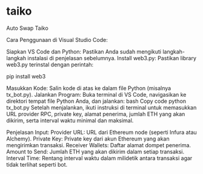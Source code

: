 # taiko
Auto Swap Taiko 

Cara Penggunaan di Visual Studio Code:

Siapkan VS Code dan Python: Pastikan Anda sudah mengikuti langkah-langkah instalasi di penjelasan sebelumnya.
Install web3.py: Pastikan library web3.py terinstal dengan perintah:

pip install web3

Masukkan Kode: Salin kode di atas ke dalam file Python (misalnya tx_bot.py).
Jalankan Program: Buka terminal di VS Code, navigasikan ke direktori tempat file Python Anda, dan jalankan:
bash
Copy code
python tx_bot.py
Setelah menjalankan, ikuti instruksi di terminal untuk memasukkan URL provider RPC, private key, alamat penerima, jumlah ETH yang akan dikirim, serta interval waktu minimal dan maksimal.

Penjelasan Input:
Provider URL: URL dari Ethereum node (seperti Infura atau Alchemy).
Private Key: Private key dari akun Ethereum yang akan mengirimkan transaksi.
Receiver Wallets: Daftar alamat dompet penerima.
Amount to Send: Jumlah ETH yang akan dikirim dalam setiap transaksi.
Interval Time: Rentang interval waktu dalam milidetik antara transaksi agar tidak terlihat seperti bot.
